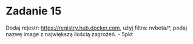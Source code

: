 # Zadanie 15
Dodaj rejestr: https://registry.hub.docker.com, użyj filtra: nvbeta/*, podaj nazwę image z największą ilością zagrożeń. - 5pkt
